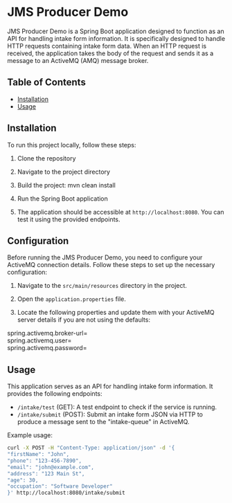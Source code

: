 # JMS Producer Demo

JMS Producer Demo is a Spring Boot application designed to function as an API for handling intake form information. It is specifically designed to handle HTTP requests containing intake form data. When an HTTP request is received, the application takes the body of the request and sends it as a message to an ActiveMQ (AMQ) message broker.

## Table of Contents

- [Installation](#installation)
- [Usage](#usage)

## Installation

To run this project locally, follow these steps:

1. Clone the repository

2. Navigate to the project directory

3. Build the project:
   mvn clean install
4. Run the Spring Boot application

5. The application should be accessible at `http://localhost:8080`. You can test it using the provided endpoints.

## Configuration

Before running the JMS Producer Demo, you need to configure your ActiveMQ connection details. Follow these steps to set up the necessary configuration:

1. Navigate to the `src/main/resources` directory in the project.

2. Open the `application.properties` file.

3. Locate the following properties and update them with your ActiveMQ server details if you are not using the defaults:

spring.activemq.broker-url=<Your ActiveMQ Broker URL><br>
spring.activemq.user=<Your ActiveMQ Username><br>
spring.activemq.password=<Your ActiveMQ Password>

## Usage

This application serves as an API for handling intake form information. It provides the following endpoints:

- `/intake/test` (GET): A test endpoint to check if the service is running.
- `/intake/submit` (POST): Submit an intake form JSON via HTTP to produce a message sent to the "intake-queue" in ActiveMQ.

Example usage:

```bash
curl -X POST -H "Content-Type: application/json" -d '{
"firstName": "John",
"phone": "123-456-7890",
"email": "john@example.com",
"address": "123 Main St",
"age": 30,
"occupation": "Software Developer"
}' http://localhost:8080/intake/submit
